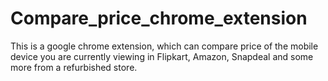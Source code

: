 # Compare_price_chrome_extension
This is a google chrome extension, which can compare price of the mobile device you are currently viewing in Flipkart, Amazon, Snapdeal and some more from a refurbished store.
